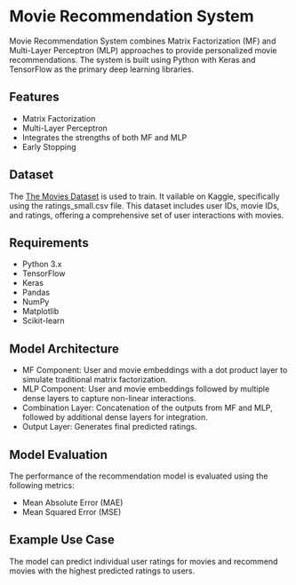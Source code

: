 
# Movie Recommendation System

Movie Recommendation System combines Matrix Factorization (MF) and Multi-Layer Perceptron (MLP) approaches to provide personalized movie recommendations. The system is built using Python with Keras and TensorFlow as the primary deep learning libraries.


## Features

- Matrix Factorization
- Multi-Layer Perceptron
- Integrates the strengths of both MF and MLP
- Early Stopping


## Dataset
The [The Movies Dataset](https://www.kaggle.com/datasets/rounakbanik/the-movies-dataset) is used to train. It vailable on Kaggle, specifically using the ratings_small.csv file. This dataset includes user IDs, movie IDs, and ratings, offering a comprehensive set of user interactions with movies.

## Requirements
- Python 3.x
- TensorFlow
- Keras
- Pandas
- NumPy
- Matplotlib 
- Scikit-learn 
## Model Architecture
- MF Component: User and movie embeddings with a dot product layer to simulate traditional matrix factorization.
- MLP Component: User and movie embeddings followed by multiple dense layers to capture non-linear interactions.
- Combination Layer: Concatenation of the outputs from MF and MLP, followed by additional dense layers for integration.
- Output Layer: Generates final predicted ratings.
## Model Evaluation
The performance of the recommendation model is evaluated using the following metrics:

- Mean Absolute Error (MAE)
- Mean Squared Error (MSE)
  
## Example Use Case
The model can predict individual user ratings for movies and recommend movies with the highest predicted ratings to users.
